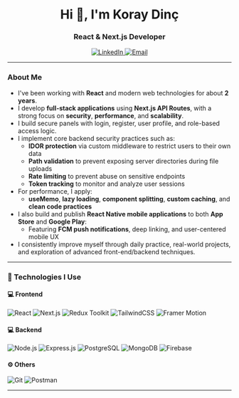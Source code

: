 <h1 align="center">Hi 👋, I'm Koray Dinç</h1>
<h3 align="center">React & Next.js Developer</h3>

<p align="center">
  <a href="https://www.linkedin.com/in/koray-din%c3%a7-30185a25b/" target="_blank">
    <img src="https://img.shields.io/badge/LinkedIn-0077B5?style=flat&logo=linkedin&logoColor=white" alt="LinkedIn" />
  </a>
  <a href="mailto:koraydincc@icloud.com">
    <img src="https://img.shields.io/badge/E--Mail-D14836?style=flat&logo=gmail&logoColor=white" alt="Email" />
  </a>
</p>

---

### About Me

- I've been working with **React** and modern web technologies for about **2 years**.
- I develop **full-stack applications** using **Next.js API Routes**, with a strong focus on **security**, **performance**, and **scalability**.
- I build secure panels with login, register, user profile, and role-based access logic.
- I implement core backend security practices such as:
  -  **IDOR protection** via custom middleware to restrict users to their own data
  -  **Path validation** to prevent exposing server directories during file uploads
  -  **Rate limiting** to prevent abuse on sensitive endpoints
  -  **Token tracking** to monitor and analyze user sessions
- For performance, I apply:
  -  **useMemo**, **lazy loading**, **component splitting**, **custom caching**, and **clean code practices**
- I also build and publish **React Native mobile applications** to both **App Store** and **Google Play**:
  -  Featuring **FCM push notifications**, deep linking, and user-centered mobile UX
- I consistently improve myself through daily practice, real-world projects, and exploration of advanced front-end/backend techniques.

---

### 🚀 Technologies I Use

#### 💻 Frontend
![React](https://img.shields.io/badge/React-20232a?style=flat&logo=react&logoColor=61DAFB)
![Next.js](https://img.shields.io/badge/Next.js-000000?style=flat&logo=next.js&logoColor=white)
![Redux Toolkit](https://img.shields.io/badge/Redux--Toolkit-593D88?style=flat&logo=redux&logoColor=white)
![TailwindCSS](https://img.shields.io/badge/Tailwind-06B6D4?style=flat&logo=tailwind-css&logoColor=white)
![Framer Motion](https://img.shields.io/badge/Framer--Motion-black?style=flat&logo=framer&logoColor=white)

#### 💻 Backend
![Node.js](https://img.shields.io/badge/Node.js-43853D?style=flat&logo=node.js&logoColor=white)
![Express.js](https://img.shields.io/badge/Express.js-000000?style=flat&logo=express&logoColor=white)
![PostgreSQL](https://img.shields.io/badge/PostgreSQL-336791?style=flat&logo=postgresql&logoColor=white)
![MongoDB](https://img.shields.io/badge/MongoDB-4EA94B?style=flat&logo=mongodb&logoColor=white)
![Firebase](https://img.shields.io/badge/Firebase-FFCA28?style=flat&logo=firebase&logoColor=black)

#### ⚙️ Others
![Git](https://img.shields.io/badge/Git-F05032?style=flat&logo=git&logoColor=white)
![Postman](https://img.shields.io/badge/Postman-FF6C37?style=flat&logo=postman&logoColor=white)

---
